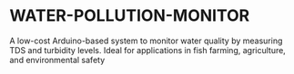 # WATER-POLLUTION-MONITOR
A low-cost Arduino-based system to monitor water quality by measuring TDS and turbidity levels. Ideal for applications in fish farming, agriculture, and environmental safety
